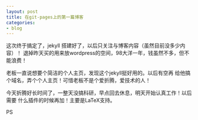 ```yaml
---
layout: post
title: 在git-pages上的第一篇博客
categories:
- blog
---
```


这次终于搞定了，jekyll 搭建好了，以后只关注与博客内容（虽然目前没多少内容）！
退掉昨天买的用来放wordpress的空间，98大洋一年，钱虽然不多，但不能浪费！

老板一直说想要个简洁的个人主页，发现这个jekyll挺好用的。以后有空再
给他搞个域名，弄个个人主页！可惜老板不是个爱折腾，爱技术的人！

今天折腾好长时间了，一整天没搞科研，早点回去休息，明天开始认真工作！以后需要
什么插件的时候再加！主要是LaTeX支持。

PS
